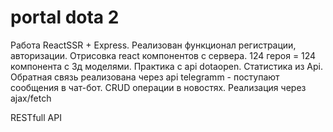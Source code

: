 # portal dota 2

Работа ReactSSR + Express.
Реализован функционал регистрации, авторизации.
Отрисовка react компонентов с сервера. 124 героя = 124 компонента с 3д моделями.
Практика с api dotaopen. Статистика из Api.
Обратная связь реализована через api telegramm - поступают сообщения в чат-бот.
CRUD операции в новостях. Реализация через ajax/fetch

RESTfull API
